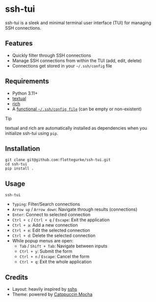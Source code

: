# ssh-tui
ssh-tui is a sleek and minimal terminal user interface (TUI) for managing SSH connections.

## Features
- Quickly filter through SSH connections
- Manage SSH connections from within the TUI (add, edit, delete)
- Connections get stored in your `~/.ssh/config` file

## Requirements
- Python 3.11+
- [textual](https://github.com/Textualize/textual)
- [rich](https://github.com/Textualize/rich)
- A [functional `~/.ssh/config file`](https://gist.github.com/numberwhun/d986bb536af15c5fccdcd5dfa656e4a1) (can be empty or non-existent)
> [!TIP]
> textual and rich are automatically installed as dependencies when you initialize ssh-tui using `pip`.

## Installation
```shell
git clone git@github.com:flottegurke/ssh-tui.git
cd ssh-tui
pip install .
```

## Usage
```shell
ssh-tui
```
- `Typing`: Filter/Search connections
- `Arrow up` / `Arrow down`: Navigate through results (connections)
- `Enter`: Connect to selected connection
- `Ctrl + c` / `Ctrl + q` / `Escape`: Exit the application
- `Ctrl + a`: Add a new connection
- `Ctrl + e`: Edit the selected connection
- `Ctrl + d`: Delete the selected connection
- While popup menus are open:
  - `Tab` / `Shift + Tab`: Navigate between inputs
  - `Ctrl + y`: Submit the form
  - `Ctrl + n` / `Escape`: Cancel the form
  - `Ctrl + q`: Exit the whole application

## Credits
- Layout: heavily inspired by [sshs](https://github.com/quantumsheep/sshs)
- Theme: powered by [Catppuccin Mocha](https://github.com/catppuccin/catppuccin)